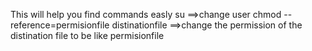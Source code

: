 This will help you find commands easly
su ==>change user
chmod --reference=permisionfile distinationfile ==>change the permission of the distination file to be like permisionfile
